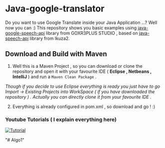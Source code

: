 # Java-google-translator
Do you want to use Google Translate inside your Java Application ...? Well now you can :) This repository shows you basic examples
using [java-google-speech-api](https://github.com/goxr3plus/java-speech-api) library from GOXR3PLUS STUDIO , based on [java-speech-api](https://github.com/lkuza2/java-speech-api) library from lkuza2.


## Download and Build with Maven

1) Well this is a Maven Project , so you can download or clone the repository and open it with your favourite IDE ( **Eclipse , Netbeans , IntelliJ** )
and run a ``` Maven Clean Package ``` .

*Though if you decide to use Eclipse everything is ready  you just have to go Import -> Existing Projects into WorkSpace ( if you have downloaded the repository ) .
Actually you can directly clone it from your favourite IDE .* 

2) Everything is already configured in pom.xml , so download and go ! :)

### Youtube Tutorials ( I explain everything here)
[![Tutorial](http://img.youtube.com/vi/H9G02EkohtU/0.jpg)](https://www.youtube.com/watch?v=H9G02EkohtU)





"# Algo1" 
